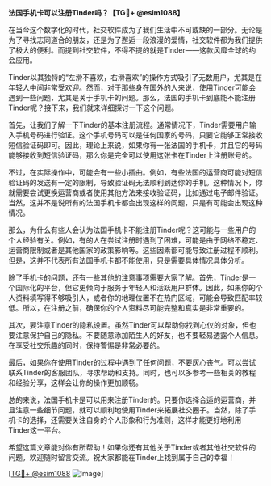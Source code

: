 **法国手机卡可以注册Tinder吗？【TG💪+ @esim1088】**

在当今这个数字化的时代，社交软件成为了我们生活中不可或缺的一部分。无论是为了寻找志同道合的朋友，还是为了邂逅一段浪漫的爱情，社交软件都为我们提供了极大的便利。而提到社交软件，不得不提的就是Tinder——这款风靡全球的约会应用。

Tinder以其独特的“左滑不喜欢，右滑喜欢”的操作方式吸引了无数用户，尤其是在年轻人中间非常受欢迎。然而，对于那些身在国外的人来说，使用Tinder可能会遇到一些问题，尤其是关于手机卡的问题。那么，法国的手机卡到底能不能注册Tinder呢？接下来，我们就来详细探讨一下这个问题。

首先，让我们了解一下Tinder的基本注册流程。通常情况下，Tinder需要用户输入手机号码进行验证。这个手机号码可以是任何国家的号码，只要它能够正常接收短信验证码即可。因此，理论上来说，如果你有一张法国的手机卡，并且它的号码能够接收到短信验证码，那么你是完全可以使用这张卡在Tinder上注册账号的。

不过，在实际操作中，可能会有一些小插曲。例如，有些法国的运营商可能对短信验证码的发送有一定的限制，导致验证码无法顺利到达你的手机。这种情况下，你就需要尝试更换运营商或者使用其他方法来接收验证码，比如通过电子邮件验证。当然，这并不是说所有的法国手机卡都会出现这样的问题，只是有可能会出现这种情况。

那么，为什么有些人会认为法国手机卡不能注册Tinder呢？这可能与一些用户的个人经验有关。例如，有的人在尝试注册时遇到了困难，可能是由于网络不稳定、运营商限制或者是其他国家的政策影响等。这些因素都可能导致注册过程不顺利。但是，这并不代表所有法国手机卡都不能使用，只是需要具体情况具体分析。

除了手机卡的问题，还有一些其他的注意事项需要大家了解。首先，Tinder是一个国际化的平台，但它更倾向于服务于年轻人和活跃用户群体。因此，如果你的个人资料填写得不够吸引人，或者你的地理位置不在热门区域，可能会导致匹配率较低。所以，在注册之前，确保你的个人资料尽可能完整和真实是非常重要的。

其次，要注意Tinder的隐私设置。虽然Tinder可以帮助你找到心仪的对象，但也要注意保护自己的隐私。不要随意添加陌生人的好友，也不要轻易透露个人信息。在享受社交乐趣的同时，保持警惕是非常必要的。

最后，如果你在使用Tinder的过程中遇到了任何问题，不要灰心丧气。可以尝试联系Tinder的客服团队，寻求帮助和支持。同时，也可以多参考一些相关的教程和经验分享，这样会让你的操作更加顺畅。

总的来说，法国手机卡是可以用来注册Tinder的。只要你选择合适的运营商，并且注意一些细节问题，就可以顺利地使用Tinder来拓展社交圈子。当然，除了手机卡的选择，还需要关注自身的个人形象和行为准则，这样才能更好地利用Tinder这一平台。

希望这篇文章能对你有所帮助！如果你还有其他关于Tinder或者其他社交软件的问题，欢迎随时留言交流。祝大家都能在Tinder上找到属于自己的幸福！

[[TG💪+ @esim1088](https://t.me/s/esim1088) ![Image](https://i.postimg.cc/4NQfJmqS/Snipaste-2025-05-13-00-14-12.png)]
